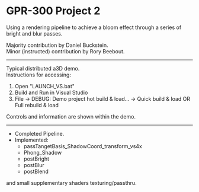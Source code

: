 # GPR-300 Project 2
Using a rendering pipeline to achieve a bloom effect through a series of bright and blur passes.

Majority contribution by Daniel Buckstein.  
Minor (instructed) contribution by Rory Beebout.

---

Typical distributed a3D demo.  
Instructions for accessing:  
1. Open "LAUNCH_VS.bat"  
2. Build and Run in Visual Studio  
3. File -> DEBUG: Demo project hot build & load... -> Quick build & load OR Full rebuild & load  

Controls and information are shown within the demo.

---

- Completed Pipeline.  
- Implemented:
  * passTangetBasis_ShadowCoord_transform_vs4x  
  * Phong_Shadow  
  * postBright  
  * postBlur  
  * postBlend   

and small supplementary shaders texturing/passthru.
